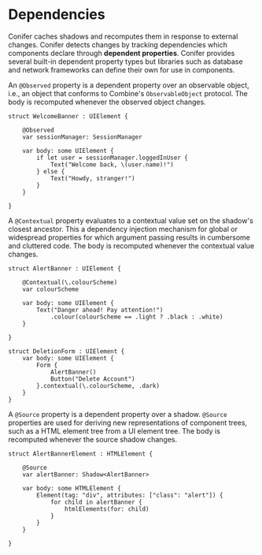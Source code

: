 # Dependencies
Conifer caches shadows and recomputes them in response to external changes. Conifer detects changes by tracking dependencies which components declare through **dependent properties**. Conifer provides several built-in dependent property types but libraries such as database and network frameworks can define their own for use in components.

An `@Observed` property is a dependent property over an observable object, i.e., an object that conforms to Combine's `ObservableObject` protocol. The body is recomputed whenever the observed object changes.

	struct WelcomeBanner : UIElement {
		
		@Observed
		var sessionManager: SessionManager
		
		var body: some UIElement {
			if let user = sessionManager.loggedInUser {
				Text("Welcome back, \(user.name)!")
			} else {
				Text("Howdy, stranger!")
			}
		}
		
	}

A `@Contextual` property evaluates to a contextual value set on the shadow's closest ancestor. This a dependency injection mechanism for global or widespread properties for which argument passing results in cumbersome and cluttered code. The body is recomputed whenever the contextual value changes.

	struct AlertBanner : UIElement {
		
		@Contextual(\.colourScheme)
		var colourScheme
		
		var body: some UIElement {
			Text("Danger ahead! Pay attention!")
				.colour(colourScheme == .light ? .black : .white)
		}
		
	}
	
	struct DeletionForm : UIElement {
		var body: some UIElement {
			Form {
				AlertBanner()
				Button("Delete Account")
			}.contextual(\.colourScheme, .dark)
		}
	}

A `@Source` property is a dependent property over a shadow. `@Source` properties are used for deriving new representations of component trees, such as a HTML element tree from a UI element tree. The body is recomputed whenever the source shadow changes.

	struct AlertBannerElement : HTMLElement {
		
		@Source
		var alertBanner: Shadow<AlertBanner>
		
		var body: some HTMLElement {
			Element(tag: "div", attributes: ["class": "alert"]) {
				for child in alertBanner {
					htmlElements(for: child)
				}
			}
		}
		
	}
